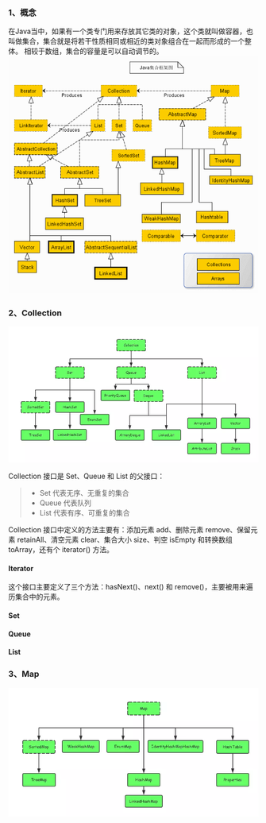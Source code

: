 ### 1、概念
在Java当中，如果有一个类专门用来存放其它类的对象，这个类就叫做容器，也叫做集合，集合就是将若干性质相同或相近的类对象组合在一起而形成的一个整体。
相较于数组，集合的容量是可以自动调节的。
![](imgs/CollectionAndMap.gif)



### 2、Collection

![](imgs\Collection.webp)

Collection 接口是 Set、Queue 和 List 的父接口：

> * Set 代表无序、无重复的集合
> * Queue 代表队列
> * List 代表有序、可重复的集合

Collection 接口中定义的方法主要有：添加元素 add、删除元素 remove、保留元素 retainAll、清空元素 clear、集合大小 size、判空 isEmpty 和转换数组 toArray，还有个 iterator() 方法。

#### Iterator

这个接口主要定义了三个方法：hasNext()、next() 和 remove()，主要被用来遍历集合中的元素。

#### Set

#### Queue

#### List



### 3、Map

![](imgs\Map.webp)

